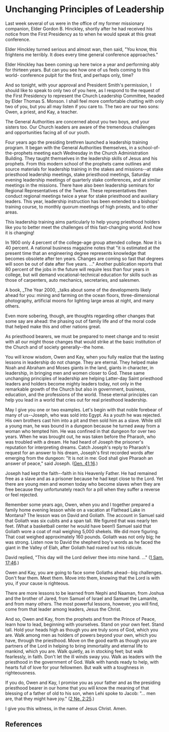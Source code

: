# Unchanging Principles of Leadership

Last week several of us were in the office of my former missionary companion,
Elder Gordon B. Hinckley, shortly after he had received his notice from the
First Presidency as to when he would speak at this great conference.

Elder Hinckley turned serious and almost wan, then said, "You know, this
frightens me terribly. It does every time general conference approaches."

Elder Hinckley has been coming up here twice a year and performing ably for
thirteen years. But can you see how one of us feels coming to this world-
conference pulpit for the first, and perhaps only, time?

And so tonight, with your approval and President Smith's permission, I should
like to speak to only two of you here, as I respond to the request of the
First Presidency to represent the Church Leadership Committee, headed by Elder
Thomas S. Monson. I shall feel more comfortable chatting with only two of you,
but you all may listen if you care to. The two are our two sons: Owen, a
priest, and Kay, a teacher.

The General Authorities are concerned about you two boys, and your sisters
too. Our Church leaders are aware of the tremendous challenges and
opportunities facing all of our youth.

Four years ago the presiding brethren launched a leadership training program.
It began with the General Authorities themselves, in a school-of-the-prophets
meeting each Wednesday in the Church Administration Building. They taught
themselves in the leadership skills of Jesus and his prophets. From this
modern school of the prophets came outlines and source materials for
leadership training in the stakes and missions--at stake priesthood leadership
meetings, stake priesthood meetings, Saturday evening leadership meetings of
quarterly stake conferences, and at similar meetings in the missions. There
have also been leadership seminars for Regional Representatives of the Twelve.
These representatives then conduct regional meetings twice a year for stake
priesthood and auxiliary leaders. This year, leadership instruction has been
extended to a bishops' training course, to monthly quorum meetings of high
priests, and to other areas.

This leadership training aims particularly to help young priesthood holders
like you to better meet the challenges of this fast-changing world. And how it
is changing!

In 1900 only 4 percent of the college-age group attended college. Now it is 40
percent. A national business magazine notes that "it is estimated at the
present time that an engineering degree represents knowledge that becomes
obsolete after ten years. Changes are coming so fast that degrees will soon be
out of date after five years. ..." Another publication reports that 80 percent
of the jobs in the future will require less than four years in college, but
will demand vocational-technical education for skills such as those of
carpenters, auto mechanics, secretaries, and salesmen.

A book, _The Year 2000, _talks about some of the developments likely ahead for
you: mining and farming on the ocean floors, three-dimensional photography,
artificial moons for lighting large areas at night, and many others.

Even more sobering, though, are thoughts regarding other changes that some say
are ahead: the phasing out of family life and of the moral code that helped
make this and other nations great.

As priesthood bearers, we must be prepared to meet change and to resist with
all our might those changes that would strike at the basic institution of the
Church and of society generally--the home.

You will know wisdom, Owen and Kay, when you fully realize that the lasting
lessons in leadership do not change. They are eternal. They helped make Noah
and Abraham and Moses giants in the land, giants in character, in leadership,
in bringing men and women closer to God. These same unchanging principles of
leadership are helping Latter-day Saint priesthood leaders and holders become
mighty leaders today, not only in the remarkable growth of the Church but also
in government, business, education, and the professions of the world. These
eternal principles can help you lead in a world that cries out for real
priesthood leadership.

May I give you one or two examples. Let's begin with that noble forebear of
many of us--Joseph, who was sold into Egypt. As a youth he was rejected. His
own brothers cast him into a pit and then sold him as a slave. While still a
young man, he was bound in a dungeon because he turned away from a woman who
tempted him. He was confined in that dungeon for over two years. When he was
brought out, he was taken before the Pharaoh, who was troubled with a dream.
He had heard of Joseph the prisoner's reputation for interpreting dreams.
Catch Joseph's reply to Pharaoh's request for an answer to his dream, Joseph's
first recorded words after emerging from the dungeon: "It is not in me: God
shall give Pharaoh an answer of peace," said Joseph. ([Gen.
41:16](/scriptures/ot/gen/41.16?lang=eng#15).)

Joseph had kept the faith--faith in his Heavenly Father. He had remained free
as a slave and as a prisoner because he had kept close to the Lord. Yet there
are young men and women today who become slaves when they are free because
they unfortunately reach for a pill when they suffer a reverse or feel
rejected.

Remember some years ago, Owen, when you and I together prepared a family home
evening lesson while on a vacation at Flathead Lake in Montana? The lesson was
on David and Goliath. The account in Samuel said that Goliath was six cubits
and a span tall. We figured that was nearly ten feet. (What a basketball
center he would have been!) Samuel said that Goliath wore a coat of mail
weighing 5,000 shekels. We did more figuring. That coat weighed approximately
160 pounds. Goliath was not only big; he was strong. Listen now to David the
shepherd boy's words as he faced the giant in the Valley of Elah, after
Goliath had roared out his ridicule.

David replied, "This day will the Lord deliver thee into mine hand. ..." ([1
Sam. 17:46](/scriptures/ot/1-sam/17.46?lang=eng#45).)

Owen and Kay, you are going to face some Goliaths ahead--big challenges. Don't
fear them. Meet them. Move into them, knowing that the Lord is with you, if
your cause is righteous.

There are more lessons to be learned from Nephi and Naaman, from Joshua and
the brother of Jared, from Samuel of Israel and Samuel the Lamanite, and from
many others. The most powerful lessons, however, you will find, come from that
leader among leaders, Jesus the Christ.

And so, Owen and Kay, from the prophets and from the Prince of Peace, learn
how to lead, beginning with yourselves. Stand on your own feet. Stand tall.
Hold your heads high as though you are truly sons of God, which you are. Walk
among men as holders of powers beyond your own, which you have, through the
priesthood. Move on the good earth as though you are partners of the Lord in
helping to bring immortality and eternal life to mankind, which you are. Walk
quietly, as in stocking feet; but walk fearlessly, in faith. Don't let the ill
winds sway you. Walk as leaders with the priesthood in the government of God.
Walk with hands ready to help, with hearts full of love for your fellowmen.
But walk with a toughness in righteousness.

If you do, Owen and Kay, I promise you as your father and as the presiding
priesthood bearer in our home that you will know the meaning of that blessing
of a father of old to his son, when Lehi spoke to Jacob: "... men are, that they
might have joy." ([2 Ne. 2:25](/scriptures/bofm/2-ne/2.25?lang=eng#24).)

I give you this witness, in the name of Jesus Christ. Amen.

## References

